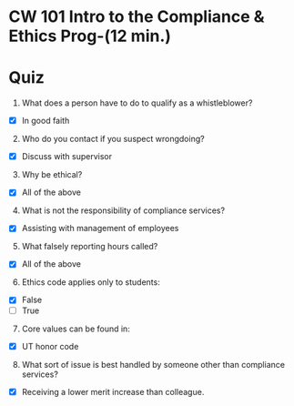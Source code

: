 # CW 101  Intro to the Compliance & Ethics Prog-(12 min.)

# Quiz

1. What does a person have to do to qualify as a whistleblower?
  - [x] In good faith

2. Who do you contact if you suspect wrongdoing?
  - [x] Discuss with supervisor

3. Why be ethical?
  - [x] All of the above

4. What is not the responsibility of compliance services?
  - [x] Assisting with management of employees

5. What falsely reporting hours called?
  - [x] All of the above

6. Ethics code applies only to students:
  - [x] False
  - [ ] True

7. Core values can be found in:
  - [x] UT honor code

8. What sort of issue is best handled by someone other than compliance services?
  - [x] Receiving a lower merit increase than colleague.

